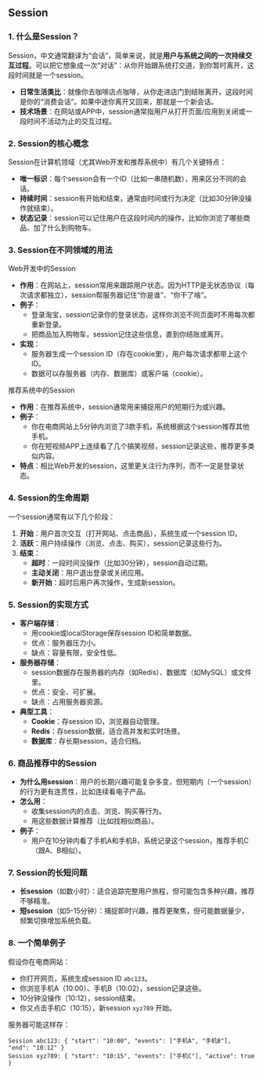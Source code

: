 ## Session
### 1. 什么是Session？
Session，中文通常翻译为“会话”，简单来说，就是**用户与系统之间的一次持续交互过程**。可以把它想象成一次“对话”：从你开始跟系统打交道，到你暂时离开，这段时间就是一个session。

- **日常生活类比**：就像你去咖啡店点咖啡，从你走进店门到结账离开，这段时间是你的“消费会话”。如果中途你离开又回来，那就是一个新会话。
- **技术场景**：在网站或APP中，session通常指用户从打开页面/应用到关闭或一段时间不活动为止的交互过程。

### 2. Session的核心概念
Session在计算机领域（尤其Web开发和推荐系统中）有几个关键特点：
- **唯一标识**：每个session会有一个ID（比如一串随机数），用来区分不同的会话。
- **持续时间**：session有开始和结束，通常由时间或行为决定（比如30分钟没操作就结束）。
- **状态记录**：session可以记住用户在这段时间内的操作，比如你浏览了哪些商品、加了什么到购物车。

### 3. Session在不同领域的用法
Web开发中的Session
- **作用**：在网站上，session常用来跟踪用户状态。因为HTTP是无状态协议（每次请求都独立），session帮服务器记住“你是谁”、“你干了啥”。
- **例子**：
  - 登录淘宝，session记录你的登录状态，这样你浏览不同页面时不用每次都重新登录。
  - 把商品加入购物车，session记住这些信息，直到你结账或离开。
- **实现**：
  - 服务器生成一个session ID（存在cookie里），用户每次请求都带上这个ID。
  - 数据可以存服务器（内存、数据库）或客户端（cookie）。

推荐系统中的Session
- **作用**：在推荐系统中，session通常用来捕捉用户的短期行为或兴趣。
- **例子**：
  - 你在电商网站上5分钟内浏览了3款手机，系统根据这个session推荐其他手机。
  - 你在短视频APP上连续看了几个搞笑视频，session记录这些，推荐更多类似内容。
- **特点**：相比Web开发的session，这里更关注行为序列，而不一定是登录状态。

### 4. Session的生命周期
一个session通常有以下几个阶段：
1. **开始**：用户首次交互（打开网站、点击商品），系统生成一个session ID。
2. **活跃**：用户持续操作（浏览、点击、购买），session记录这些行为。
3. **结束**：
   - **超时**：一段时间没操作（比如30分钟），session自动过期。
   - **主动关闭**：用户退出登录或关闭应用。
   - **新开始**：超时后用户再次操作，生成新session。

### 5. Session的实现方式
- **客户端存储**：
  - 用cookie或localStorage保存session ID和简单数据。
  - 优点：服务器压力小。
  - 缺点：容量有限，安全性低。
- **服务器存储**：
  - session数据存在服务器的内存（如Redis）、数据库（如MySQL）或文件里。
  - 优点：安全、可扩展。
  - 缺点：占用服务器资源。
- **典型工具**：
  - **Cookie**：存session ID，浏览器自动管理。
  - **Redis**：存session数据，适合高并发和实时场景。
  - **数据库**：存长期session，适合归档。

### 6. 商品推荐中的Session
- **为什么用session**：用户的长期兴趣可能复杂多变，但短期内（一个session）的行为更有连贯性，比如连续看电子产品。
- **怎么用**：
  - 收集session内的点击、浏览、购买等行为。
  - 用这些数据计算推荐（比如找相似商品）。
- **例子**：
  - 用户在10分钟内看了手机A和手机B，系统记录这个session，推荐手机C（跟A、B相似）。

### 7. Session的长短问题
- **长session**（如数小时）：适合追踪完整用户旅程，但可能包含多种兴趣，推荐不够精准。
- **短session**（如5-15分钟）：捕捉即时兴趣，推荐更聚焦，但可能数据量少，频繁切换增加系统负载。

### 8. 一个简单例子
假设你在电商网站：
- 你打开网页，系统生成session ID `abc123`。
- 你浏览手机A（10:00）、手机B（10:02），session记录这些。
- 10分钟没操作（10:12），session结束。
- 你又点击手机C（10:15），新session `xyz789` 开始。

服务器可能这样存：
```
Session abc123: { "start": "10:00", "events": ["手机A", "手机B"], "end": "10:12" }
Session xyz789: { "start": "10:15", "events": ["手机C"], "active": true }
```
